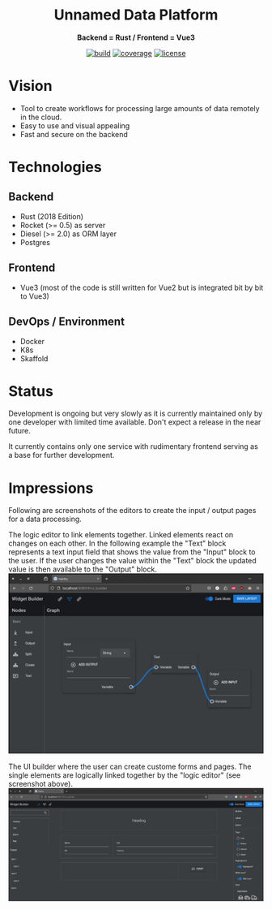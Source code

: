 <div align="center">
  <h1>Unnamed Data Platform</h1>

  <p>
    <strong>Backend = Rust / Frontend = Vue3</strong>
  </p>

  <p>  
    <a href="https://github.com/gilengel/proc-server/actions"><img src="https://img.shields.io/github/workflow/status/gilengel/proc-server/Database%20Integration%20Test?style=for-the-badge" alt="build" ></a>
    <a href="https://app.codecov.io/gh/gilengel/proc-server" rel="nofollow"><img src="https://img.shields.io/codecov/c/github/gilengel/proc-server?style=for-the-badge" alt="coverage"></a>
    <a href="https://github.com/gilengel/rust_procmap/blob/main/LICENSE"><img src="https://img.shields.io/github/license/gilengel/proc-server?style=for-the-badge" alt="license"></a>
  </p>
</div>

# Vision

- Tool to create workflows for processing large amounts of data remotely in the cloud.
- Easy to use and visual appealing
- Fast and secure on the backend

# Technologies

## Backend

- Rust (2018 Edition)
- Rocket (>= 0.5) as server
- Diesel (>= 2.0) as ORM layer
- Postgres

## Frontend

- Vue3 (most of the code is still written for Vue2 but is integrated bit by bit to Vue3)

## DevOps / Environment

- Docker
- K8s
- Skaffold

# Status

Development is ongoing but very slowly as it is currently maintained only by one developer with limited time available. Don't expect a release in the near future.

It currently contains only one service with rudimentary frontend serving as a base for further development.

# Impressions

Following are screenshots of the editors to create the input / output pages for a data processing.

The logic editor to link elements together. Linked elements react on changes on each other.
In the following example the "Text" block represents a text input field that shows the value
from the "Input" block to the user. If the user changes the value within the "Text" block the updated value is then available to the "Output" block.
![image](Snapshot_2024-05-15_13-50-31.png)

The UI builder where the user can create custome forms and pages. The single elements are logically linked together by the "logic editor" (see screenshot above).
![image](Snapshot_2024-05-14_20-47-11.png)
